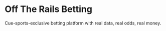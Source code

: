 # Off The Rails Betting

Cue-sports-exclusive betting platform with real data, real odds, real money.